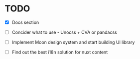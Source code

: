 # TODO

- [x] Docs section
- [ ] Concider what to use - Unocss + CVA or pandacss
- [ ] Implement Moon design system and start building UI library

- [ ] Find out the best i18n solution for nuxt content
